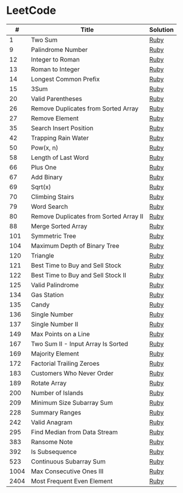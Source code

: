 # LeetCode

| # | Title | Solution |
|---| ----- | -------- |
|    1 | Two Sum                                | [Ruby](./ruby_solutions/1_two_sum.rb)                                 |
|    9 | Palindrome Number                      | [Ruby](./ruby_solutions/9_palindrome_number.rb)                       |
|   12 | Integer to Roman                       | [Ruby](./ruby_solutions/12_integer_to_roman.rb)                       |
|   13 | Roman to Integer                       | [Ruby](./ruby_solutions/13_roman_to_integer.rb)                       |
|   14 | Longest Common Prefix                  | [Ruby](./ruby_solutions/14_longest_common_prefix.rb)                  |
|   15 | 3Sum                                   | [Ruby](./ruby_solutions/15_3sum.rb)                                   |
|   20 | Valid Parentheses                      | [Ruby](./ruby_solutions/20_valid_parentheses.rb)                      |
|   26 | Remove Duplicates from Sorted Array    | [Ruby](./ruby_solutions/26_remove_duplicates_from_sorted_array.rb)    |
|   27 | Remove Element                         | [Ruby](./ruby_solutions/27_remove_element.rb)                         |
|   35 | Search Insert Position                 | [Ruby](./ruby_solutions/35_search_insert_position.rb)                 |
|   42 | Trapping Rain Water                    | [Ruby](./ruby_solutions/42_trapping_rain_water.rb)                    |
|   50 | Pow(x, n)                              | [Ruby](./ruby_solutions/50_pow_x_n.rb)                                |
|   58 | Length of Last Word                    | [Ruby](./ruby_solutions/58_length_of_last_word.rb)                    |
|   66 | Plus One                               | [Ruby](./ruby_solutions/66_plus_one.rb)                               |
|   67 | Add Binary                             | [Ruby](./ruby_solutions/67_add_binary.rb)                             |
|   69 | Sqrt(x)                                | [Ruby](./ruby_solutions/69_sqrt_x.rb)                                 |
|   70 | Climbing Stairs                        | [Ruby](./ruby_solutions/70_climbing_stairs.rb)                        |
|   79 | Word Search                            | [Ruby](./ruby_solutions/79_word_search.rb)                            |
|   80 | Remove Duplicates from Sorted Array II | [Ruby](./ruby_solutions/80_remove_duplicates_from_sorted_array_ii.rb) |
|   88 | Merge Sorted Array                     | [Ruby](./ruby_solutions/88_merge_sorted_array.rb)                     |
|  101 | Symmetric Tree                         | [Ruby](./ruby_solutions/101_symmetric_tree.rb)                        |
|  104 | Maximum Depth of Binary Tree           | [Ruby](./ruby_solutions/104_maximum_depth_of_binary_tree.rb)          |
|  120 | Triangle                               | [Ruby](./ruby_solutions/120_triangle.rb)                              |
|  121 | Best Time to Buy and Sell Stock        | [Ruby](./ruby_solutions/121_best_time_to_buy_and_sell_stock.rb)       |
|  122 | Best Time to Buy and Sell Stock II     | [Ruby](./ruby_solutions/122_best_time_to_buy_and_sell_stock.rb)       |
|  125 | Valid Palindrome                       | [Ruby](./ruby_solutions/125_valid_palindrome.rb)                      |
|  134 | Gas Station                            | [Ruby](./ruby_solutions/134_gas_station.rb)                           |
|  135 | Candy                                  | [Ruby](./ruby_solutions/135_candy.rb)                                 |
|  136 | Single Number                          | [Ruby](./ruby_solutions/136_single_number.rb)                         |
|  137 | Single Number II                       | [Ruby](./ruby_solutions/137_single_number_ii.rb)                      |
|  149 | Max Points on a Line                   | [Ruby](./ruby_solutions/149_max_points_on_a_line.rb)                  |
|  167 | Two Sum II - Input Array Is Sorted     | [Ruby](./ruby_solutions/167_two_sum_ii.rb)                            |
|  169 | Majority Element                       | [Ruby](./ruby_solutions/169_majority_element.rb)                      |
|  172 | Factorial Trailing Zeroes              | [Ruby](./ruby_solutions/172_factorial_trailing_zeroes.rb)             |
|  183 | Customers Who Never Order              | [Ruby](./ruby_solutions/183_customers_who_never_order.rb)             |
|  189 | Rotate Array                           | [Ruby](./ruby_solutions/189_rotate_array.rb)                          |
|  200 | Number of Islands                      | [Ruby](./ruby_solutions/200_number_of_islands.rb)                     |
|  209 | Minimum Size Subarray Sum              | [Ruby](./ruby_solutions/209_minimum_size_subarray_sum.rb)             |
|  228 | Summary Ranges                         | [Ruby](./ruby_solutions/228_summary_ranges.rb)                        |
|  242 | Valid Anagram                          | [Ruby](./ruby_solutions/242_valid_anagram.rb)                         |
|  295 | Find Median from Data Stream           | [Ruby](./ruby_solutions/295_find_median.rb)                           |
|  383 | Ransome Note                           | [Ruby](./ruby_solutions/383_ransom_note.rb)                           |
|  392 | Is Subsequence                         | [Ruby](./ruby_solutions/392_is_subsequence.rb)                        |
|  523 | Continuous Subarray Sum                | [Ruby](./ruby_solutions/523_continuous_subarray_sum.rb)               |
| 1004 | Max Consecutive Ones III               | [Ruby](./ruby_solutions/1004_max_consecutive_ones_iii.rb)             |
| 2404 | Most Frequent Even Element             | [Ruby](./ruby_solutions/2404_most_frequent_even_element.rb)           |